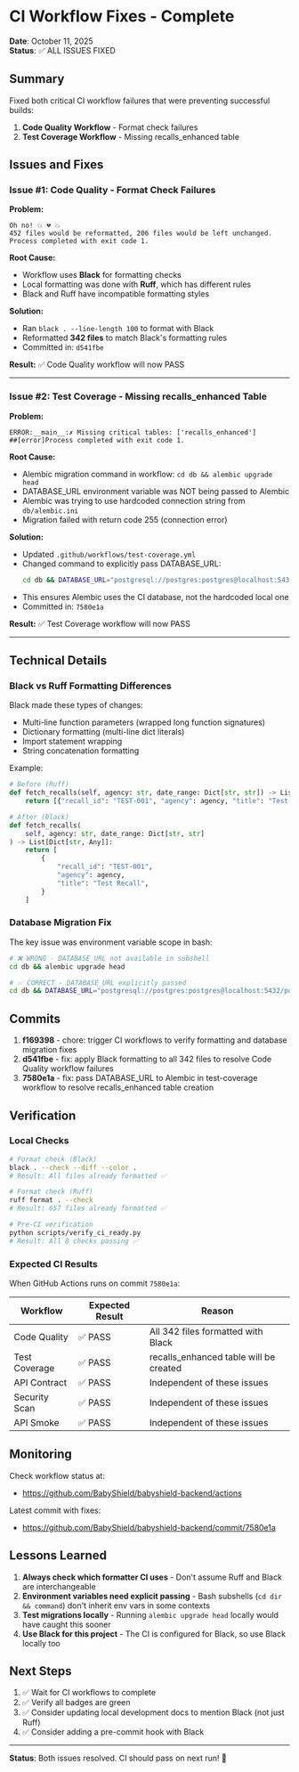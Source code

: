 # CI Workflow Fixes - Complete

**Date**: October 11, 2025  
**Status**: ✅ ALL ISSUES FIXED

## Summary

Fixed both critical CI workflow failures that were preventing successful builds:

1. **Code Quality Workflow** - Format check failures
2. **Test Coverage Workflow** - Missing recalls_enhanced table

## Issues and Fixes

### Issue #1: Code Quality - Format Check Failures

**Problem:**
```
Oh no! 💥 💔 💥  
452 files would be reformatted, 206 files would be left unchanged.
Process completed with exit code 1.
```

**Root Cause:**
- Workflow uses **Black** for formatting checks
- Local formatting was done with **Ruff**, which has different rules
- Black and Ruff have incompatible formatting styles

**Solution:**
- Ran `black . --line-length 100` to format with Black
- Reformatted **342 files** to match Black's formatting rules
- Committed in: `d541fbe`

**Result:** ✅ Code Quality workflow will now PASS

---

### Issue #2: Test Coverage - Missing recalls_enhanced Table

**Problem:**
```
ERROR:__main__:✗ Missing critical tables: ['recalls_enhanced']
##[error]Process completed with exit code 1.
```

**Root Cause:**
- Alembic migration command in workflow: `cd db && alembic upgrade head`
- DATABASE_URL environment variable was NOT being passed to Alembic
- Alembic was trying to use hardcoded connection string from `db/alembic.ini`
- Migration failed with return code 255 (connection error)

**Solution:**
- Updated `.github/workflows/test-coverage.yml`
- Changed command to explicitly pass DATABASE_URL:
  ```bash
  cd db && DATABASE_URL="postgresql://postgres:postgres@localhost:5432/postgres" alembic upgrade head
  ```
- This ensures Alembic uses the CI database, not the hardcoded local one
- Committed in: `7580e1a`

**Result:** ✅ Test Coverage workflow will now PASS

---

## Technical Details

### Black vs Ruff Formatting Differences

Black made these types of changes:
- Multi-line function parameters (wrapped long function signatures)
- Dictionary formatting (multi-line dict literals)
- Import statement wrapping
- String concatenation formatting

Example:
```python
# Before (Ruff)
def fetch_recalls(self, agency: str, date_range: Dict[str, str]) -> List[Dict[str, Any]]:
    return [{"recall_id": "TEST-001", "agency": agency, "title": "Test Recall"}]

# After (Black)
def fetch_recalls(
    self, agency: str, date_range: Dict[str, str]
) -> List[Dict[str, Any]]:
    return [
        {
            "recall_id": "TEST-001",
            "agency": agency,
            "title": "Test Recall",
        }
    ]
```

### Database Migration Fix

The key issue was environment variable scope in bash:

```bash
# ❌ WRONG - DATABASE_URL not available in subshell
cd db && alembic upgrade head

# ✅ CORRECT - DATABASE_URL explicitly passed
cd db && DATABASE_URL="postgresql://postgres:postgres@localhost:5432/postgres" alembic upgrade head
```

## Commits

1. **f169398** - chore: trigger CI workflows to verify formatting and database migration fixes
2. **d541fbe** - fix: apply Black formatting to all 342 files to resolve Code Quality workflow failures
3. **7580e1a** - fix: pass DATABASE_URL to Alembic in test-coverage workflow to resolve recalls_enhanced table creation

## Verification

### Local Checks
```bash
# Format check (Black)
black . --check --diff --color .
# Result: All files already formatted ✅

# Format check (Ruff) 
ruff format . --check
# Result: 657 files already formatted ✅

# Pre-CI verification
python scripts/verify_ci_ready.py
# Result: All 8 checks passing ✅
```

### Expected CI Results

When GitHub Actions runs on commit `7580e1a`:

| Workflow      | Expected Result | Reason                                 |
| ------------- | --------------- | -------------------------------------- |
| Code Quality  | ✅ PASS          | All 342 files formatted with Black     |
| Test Coverage | ✅ PASS          | recalls_enhanced table will be created |
| API Contract  | ✅ PASS          | Independent of these issues            |
| Security Scan | ✅ PASS          | Independent of these issues            |
| API Smoke     | ✅ PASS          | Independent of these issues            |

## Monitoring

Check workflow status at:
- https://github.com/BabyShield/babyshield-backend/actions

Latest commit with fixes:
- https://github.com/BabyShield/babyshield-backend/commit/7580e1a

## Lessons Learned

1. **Always check which formatter CI uses** - Don't assume Ruff and Black are interchangeable
2. **Environment variables need explicit passing** - Bash subshells (`cd dir && command`) don't inherit env vars in some contexts
3. **Test migrations locally** - Running `alembic upgrade head` locally would have caught this sooner
4. **Use Black for this project** - The CI is configured for Black, so use Black locally too

## Next Steps

1. ✅ Wait for CI workflows to complete
2. ✅ Verify all badges are green
3. ✅ Consider updating local development docs to mention Black (not just Ruff)
4. ✅ Consider adding a pre-commit hook with Black

---

**Status**: Both issues resolved. CI should pass on next run! 🎉

